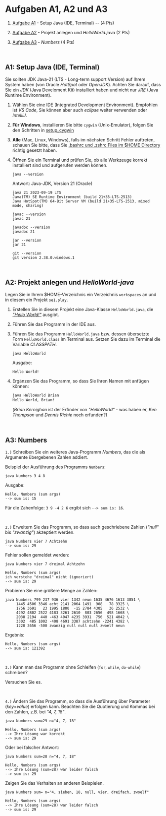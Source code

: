 <!-- check-out single branch from repo:
        git clone -b a123 --single-branch https://github.com/sgra64/se1.play.git
 -->

# Aufgaben A1, A2 und A3


1. [Aufgabe A1](#a1-setup-java-ide-terminal) - Setup Java (IDE, Terminal) -- (4 Pts)

1. [Aufgabe A2](#a2-projekt-anlegen-und-helloworld-java) - Projekt anlegen und *HelloWorld.java* (2 Pts)

1. [Aufgabe A3](#a3-numbers) - *Numbers* (4 Pts)


&nbsp;

## A1: Setup Java (IDE, Terminal)

Sie sollten JDK Java-21 (LTS - Long-term support Version) auf Ihrem System haben
(von Oracle *HotSpot* oder *OpenJDK*). Achten Sie darauf, dass Sie ein *JDK*
(Java Develoment Kit) installiert haben und nicht nur *JRE* (Java Runtime Environment).

1. Wählen Sie eine IDE (Integrated Development Environment). Empfohlen ist *VS Code*,
    Sie können aber auch *eclipse* weiter verwenden oder *IntelliJ*.

1. **Für Windows**, installieren Sie bitte `cygwin` (Unix-Emulator), folgen Sie den Schritten in
    [setup_cygwin](https://github.com/sgra64/markup/blob/main/setup_cygwin/README.md)

1. **Alle** (Mac, Linux, Windows), falls im nächsten Schritt Fehler auftreten,
    schauen Sie bitte, dass Sie
    [.bashrc und .zshrc Files im $HOME Directory](https://github.com/sgra64/markup/tree/main/setup_rcfiles)
    richtig gesetzt haben.

1. Öffnen Sie ein Terminal und prüfen Sie, ob alle Werkzeuge korrekt installiert sind
    und aufgerufen werden können.

    ```
    java --version
    ```
    Antwort: Java-JDK, Version 21 (Oracle)
    ```
    java 21 2023-09-19 LTS
    Java(TM) SE Runtime Environment (build 21+35-LTS-2513)
    Java HotSpot(TM) 64-Bit Server VM (build 21+35-LTS-2513, mixed mode, sharing)
    ```

    ```
    javac --version
    javac 21
    ```

    ```
    javadoc --version
    javadoc 21
    ```

    ```
    jar --version
    jar 21
    ```

    ```
    git --version
    git version 2.38.0.windows.1
    ```


&nbsp;

## A2: Projekt anlegen und *HelloWorld-java*

Legen Sie in Ihrem $HOME-Verzeichnis ein Verzeichnis `workspaces` an und
in diesem ein Projekt `se1.play`.

1. Erstellen Sie in diesem Projekt eine Java-Klasse `HelloWorld.java`, die
    [*"Hello World!"*](https://en.wikipedia.org/wiki/%22Hello,_World!%22_program)
    ausgibt.

1. Führen Sie das Programm in der IDE aus.

1. Führen Sie das Programm `HelloWorld.java` bzw. dessen übersetzte Form
    `HelloWorld.class` im Terminal aus.
    Setzen Sie dazu im Terminal die Variable *CLASSPATH*.

    ```sh
    java HelloWorld
    ```
    Ausgabe:
    ```
    Hello World!
    ```

1. Ergänzen Sie das Programm, so dass Sie Ihren Namen mit anfügen können:

    ```sh
    java HelloWorld Brian
    Hello World, Brian!
    ```
    (*Brian Kernighan* ist der Erfinder von *"HelloWorld"* - was haben er,
     *Ken Thompson* und *Dennis Richie* noch erfunden?)


&nbsp;

## A3: Numbers

`1.)` Schreiben Sie ein weiteres Java-Programm *Numbers*, das die als Argumente
übergebenen Zahlen addiert.

Beispiel der Ausführung des Programms `Numbers`:

```
java Numbers 3 4 8
```

Ausgabe:

```
Hello, Numbers (sum args)
--> sum is: 15
```

Für die Zahenfolge: `3 9 -4 2 6` ergibt sich `--> sum is: 16`.


&nbsp;

`2.)` Erweitern Sie das Programm, so dass auch geschriebene Zahlen (*"null"* bis *"zwanzig"*)
akzeptiert werden.

```
java Numbers vier 7 Achtzehn
--> sum is: 29
```

Fehler sollen gemeldet werden:

```
java Numbers vier 7 dreimal Achtzehn
```

```
Hello, Numbers (sum args)
ich verstehe "dreimal" nicht (ignoriert)
--> sum is: 29
```

Probieren Sie eine größere Menge an Zahlen:

```
java Numbers 799 237 936 vier 1342 neun 1635 4676 1613 3851 \
     1445 4506 3346 acht 2141 2064 1491  908   78 3325 \
     1756 3691   23 1995 1800  -15 2784 4305   36 2532 \
     4292 4802 2522 4183 3261 2610  803 2656  498 1668 \
     2038 2194  440 -463 4047 4235 3931  756  521 4042 \
     3302  485 1002 -408 4691 3387 achtzehn -2241 4382 \
     1220 3656 -500 zwanzig null null null zwoelf neun
```

Ergebnis:

```
Hello, Numbers (sum args)
--> sum is: 121392
```


&nbsp;

`3.)` Kann man das Programm ohne Schleifen (`for`, `while`, `do-while`) schreiben?

Versuchen Sie es.


&nbsp;

`4.)` Ändern Sie das Programm, so dass die Ausführung über Parameter (*key*=*value*)
erfolgen kann. Beachten Sie die Quotierung und Kommas bei den Zahlen, z.B. bei *"4, 7, 18"*.

```
java Numbers sum=29 n="4, 7, 18"
```

```
Hello, Numbers (sum args)
--> Ihre Lösung war korrekt
--> sum is: 29
```

Oder bei falscher Antwort:

```
java Numbers sum=28 n="4, 7, 18"
```

```
Hello, Numbers (sum args)
--> Ihre Lösung (sum=28) war leider falsch
--> sum is: 29
```

Zeigen Sie das Verhalten an anderen Beispielen.

```
java Numbers sum= n="4, sieben, 18, null, vier, dreifach, zwoelf"
```

```
Hello, Numbers (sum args)
--> Ihre Lösung (sum=28) war leider falsch
--> sum is: 29
```
